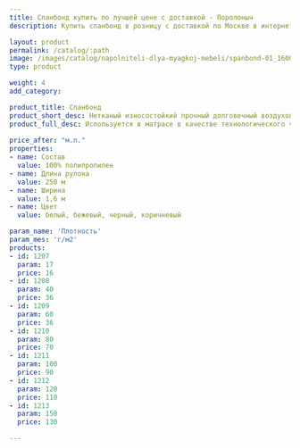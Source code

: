 ```yaml
---
title: Спанбонд купить по лучшей цене с доставкой - Поролоныч
description: Купить спанбонд в розницу с доставкой по Москве в интернет-магазине Поролоныча.

layout: product
permalink: /catalog/:path
image: /images/catalog/napolniteli-dlya-myagkoj-mebeli/spanbond-01_1600w.jpg
type: product

weight: 4
add_category: 

product_title: Спанбонд
product_short_desc: Нетканый износостойкий прочный долговечный воздухопроницаемый материал.
product_full_desc: Используется в матрасе в качестве технологического чехла, для укрытия посевов, дачных теплиц, для защиты от неблагоприятных погодных условий, при пошиве медицинской одежды и одноразового постельного белья. Материал легок и защищает мягкие наполнители матраса от изнашивания. <b>Спанбонд</b> равномерно распределяет вес на пружины блока.
        
price_after: "м.п."
properties:
- name: Состав
  value: 100% полипропилен
- name: Длина рулона
  value: 250 м
- name: Ширина
  value: 1,6 м
- name: Цвет
  value: белый, бежевый, черный, коричневый

param_name: 'Плотность'
param_mes: 'г/м2'
products:
- id: 1207
  param: 17
  price: 16
- id: 1208
  param: 40
  price: 36
- id: 1209
  param: 60
  price: 36
- id: 1210
  param: 80
  price: 70
- id: 1211
  param: 100
  price: 90
- id: 1212
  param: 120
  price: 110
- id: 1213
  param: 150
  price: 130

---
```

